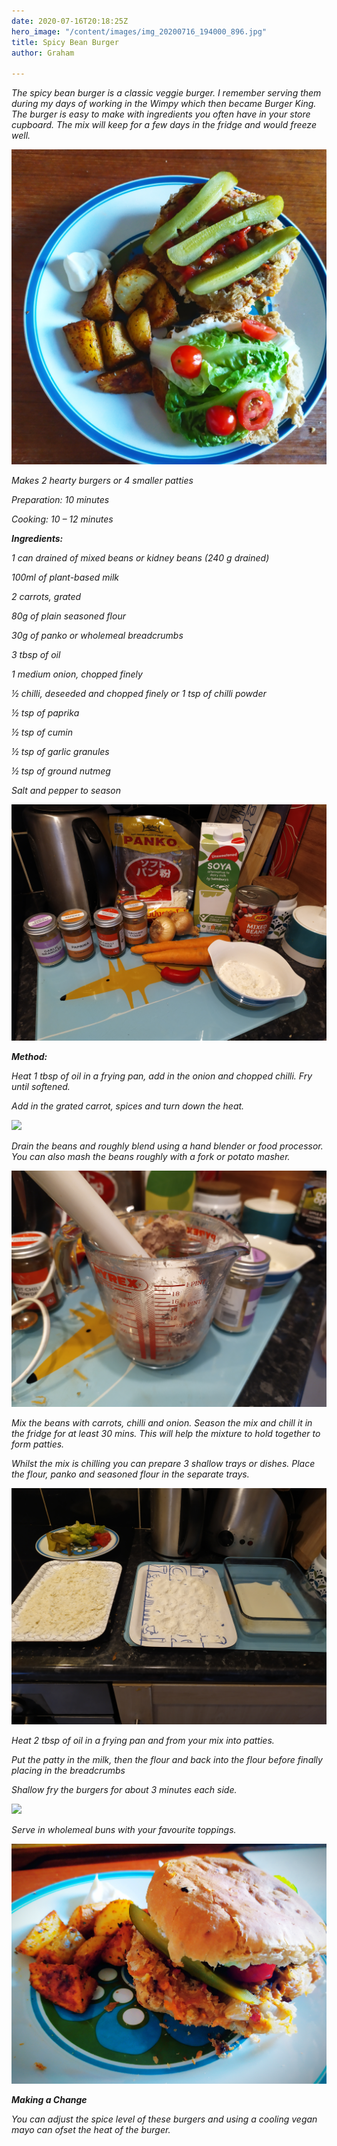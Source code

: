 ```yaml
---
date: 2020-07-16T20:18:25Z
hero_image: "/content/images/img_20200716_194000_896.jpg"
title: Spicy Bean Burger
author: Graham

---
```

_The spicy bean burger is a classic veggie burger. I remember serving them during my days of working in the Wimpy which then became Burger King. The burger is easy to make with ingredients you often have in your store cupboard. The mix will keep for a few days in the fridge and would freeze well._

![](/content/images/img_20200716_194000_896.jpg)

_Makes 2 hearty burgers or 4 smaller patties_

_Preparation: 10 minutes_

_Cooking: 10 – 12 minutes_

**_Ingredients:_**

_1 can drained of mixed beans or kidney beans (240 g drained)_

_100ml of plant-based milk_

_2 carrots, grated_

_80g of plain seasoned flour_

_30g of panko or wholemeal breadcrumbs_

_3 tbsp of oil_

_1 medium onion, chopped finely_

_½ chilli, deseeded and chopped finely or 1 tsp of chilli powder_ 

_½ tsp of paprika_

_½ tsp of cumin_

_½ tsp of garlic granules_

_½ tsp of ground nutmeg_

_Salt and pepper to season_

![](/content/images/img_20200716_175616.jpg)

**_Method:_**

_Heat 1 tbsp of oil in a frying pan, add in the onion and chopped chilli. Fry until softened._

_Add in the grated carrot, spices and turn down the heat._

![](/content/images/img_20200716_180816.jpg)

_Drain the beans and roughly blend using a hand blender or food processor. You can also mash the beans roughly with a fork or potato masher._

![](/content/images/img_20200716_181349.jpg)

_Mix the beans with carrots, chilli and onion. Season the mix and chill it in the fridge for at least 30 mins. This will help the mixture to hold together to form patties._

_Whilst the mix is chilling you can prepare 3 shallow trays or dishes. Place the flour, panko and seasoned flour in the separate trays._

![](/content/images/img_20200716_185307.jpg)

_Heat 2 tbsp of oil in a frying pan and from your mix into patties._

_Put the patty in the milk, then the flour and back into the flour before finally placing in the breadcrumbs_

_Shallow fry the burgers for about 3 minutes each side._

![](/content/images/img_20200716_190122.jpg)

_Serve in wholemeal buns with your favourite toppings._

  
![](/content/images/img_20200716_211701.jpg)

**_Making a Change_**

_You can adjust the spice level of these burgers and using a cooling vegan mayo can ofset the heat of the burger._ 